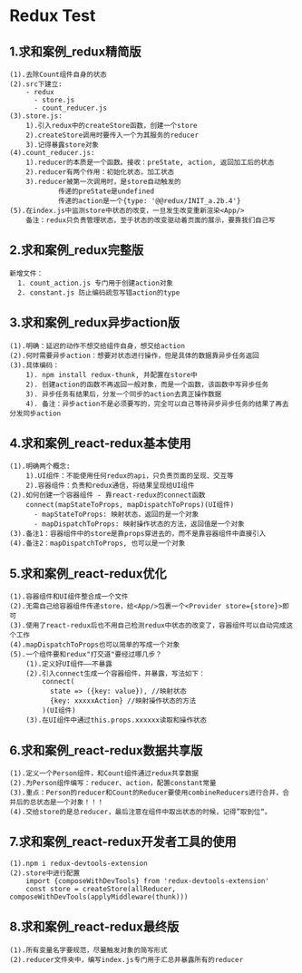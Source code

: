 # Redux Test

## 1.求和案例_redux精简版

    (1).去除Count组件自身的状态
    (2).src下建立:
        - redux
          - store.js
          - count_reducer.js
    (3).store.js:
        1).引入redux中的createStore函数，创建一个store
        2).createStore调用时要传入一个为其服务的reducer
        3).记得暴露store对象
    (4).count_reducer.js:
        1).reducer的本质是一个函数。接收：preState, action, 返回加工后的状态
        2).reducer有两个作用：初始化状态，加工状态
        3).reducer被第一次调用时，是store自动触发的
                传递的preState是undefined
                传递的action是一个{type: '@@redux/INIT_a.2b.4'}
    (5).在index.js中监测store中状态的改变，一旦发生改变重新渲染<App/>
        备注：redux只负责管理状态，至于状态的改变驱动着页面的展示，要靠我们自己写

## 2.求和案例_redux完整版

    新增文件：
      1. count_action.js 专门用于创建action对象
      2. constant.js 防止编码疏忽写错action的type

## 3.求和案例_redux异步action版

    (1).明确：延迟的动作不想交给组件自身，想交给action
    (2).何时需要异步action：想要对状态进行操作，但是具体的数据靠异步任务返回
    (3).具体编码：
        1). npm install redux-thunk, 并配置在store中
        2). 创建action的函数不再返回一般对象，而是一个函数，该函数中写异步任务
        3). 异步任务有结果后，分发一个同步的action去真正操作数据
        4). 备注：异步action不是必须要写的，完全可以自己等待异步异步任务的结果了再去分发同步action

## 4.求和案例_react-redux基本使用

    (1).明确两个概念:
        1).UI组件：不能使用任何redux的api，只负责页面的呈现、交互等
        2).容器组件：负责和redux通信，将结果呈现给UI组件
    (2).如何创建一个容器组件 - 靠react-redux的connect函数
        connect(mapStateToProps, mapDispatchToProps)(UI组件)
          - mapStateToProps: 映射状态，返回的是一个对象
          - mapDispatchToProps: 映射操作状态的方法，返回值是一个对象
    (3).备注1：容器组件中的store是靠props穿进去的，而不是靠容器组件中直接引入
    (4).备注2：mapDispatchToProps, 也可以是一个对象

## 5.求和案例_react-redux优化

    (1).容器组件和UI组件整合成一个文件
    (2).无需自己给容器组件传递store，给<App/>包裹一个<Provider store={store}>即可
    (3).使用了react-redux后也不用自己检测redux中状态的改变了，容器组件可以自动完成这个工作
    (4).mapDispatchToProps也可以简单的写成一个对象
    (5).一个组件要和redux"打交道"要经过哪几步？
        (1).定义好UI组件——不暴露
        (2).引入connect生成一个容器组件，并暴露，写法如下：
            connect(
              state => ({key: value}), //映射状态
              {key: xxxxxAction} //映射操作状态的方法
            )(UI组件)
        (3).在UI组件中通过this.props.xxxxxx读取和操作状态

## 6.求和案例_react-redux数据共享版

    (1).定义一个Person组件，和Count组件通过redux共享数据
    (2).为Person组件编写：reducer、action，配置constant常量
    (3).重点：Person的reducer和Count的Reducer要使用combineReducers进行合并，合并后的总状态是一个对象！！！
    (4).交给store的是总reducer，最后注意在组件中取出状态的时候，记得”取到位“。

## 7.求和案例_react-redux开发者工具的使用

    (1).npm i redux-devtools-extension
    (2).store中进行配置
        import {composeWithDevTools} from 'redux-devtools-extension'
        const store = createStore(allReducer, composeWithDevTools(applyMiddleware(thunk)))

## 8.求和案例_react-redux最终版

    (1).所有变量名字要规范，尽量触发对象的简写形式
    (2).reducer文件夹中，编写index.js专门用于汇总并暴露所有的reducer
